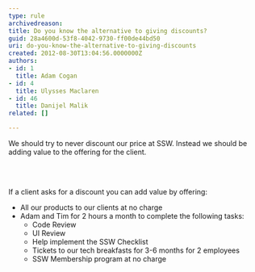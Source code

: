 ```yaml
---
type: rule
archivedreason: 
title: Do you know the alternative to giving discounts?
guid: 28a4600d-53f8-4042-9730-ff00de44bd50
uri: do-you-know-the-alternative-to-giving-discounts
created: 2012-08-30T13:04:56.0000000Z
authors:
- id: 1
  title: Adam Cogan
- id: 4
  title: Ulysses Maclaren
- id: 46
  title: Danijel Malik
related: []

---
```



<p>
                    We should try to never discount our price at SSW. Instead we should be adding value
                    to the offering for the client.
                </p>
<br><excerpt class='endintro'></excerpt><br>
<p>
                    If a client asks for a discount you can add value by offering&#58;
                </p>
                <ul>
                    <li>All our products to our clients at no charge</li>
                    <li>Adam and Tim for 2 hours a
                        month to complete the following tasks&#58;
                        <ul>
                            <li>Code Review</li>
                            <li>UI Review</li>
                            <li>Help implement the SSW Checklist</li>
                            <li>Tickets to our tech breakfasts for 3-6 months for 2 employees</li>
<li>SSW Membership
                                program at no charge</li></ul>
                    </li>
                </ul>



